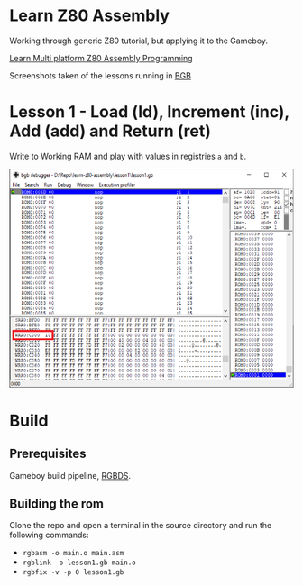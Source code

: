 # Learn Z80 Assembly
Working through generic Z80 tutorial, but applying it to the Gameboy.

[Learn Multi platform Z80 Assembly Programming](https://www.youtube.com/playlist?list=PLp_QNRIYljFq-9nFiAUiAkRzAXfcZTBR_)

Screenshots taken of the lessons running in [BGB](http://bgb.bircd.org/)

# Lesson 1 - Load (ld), Increment (inc), Add (add) and Return (ret)

Write to Working RAM and play with values in registries `a` and `b`.

![screenshot of lesson1](https://github.com/john-lay/learn-z80-assembly/raw/master/lesson1/lesson1-screenshot.png)

# Build

## Prerequisites

Gameboy build pipeline, [RGBDS](https://github.com/rednex/rgbds/releases).

## Building the rom
Clone the repo and open a terminal in the source directory and run the following commands:
* `rgbasm -o main.o main.asm`
* `rgblink -o lesson1.gb main.o`
* `rgbfix -v -p 0 lesson1.gb`
